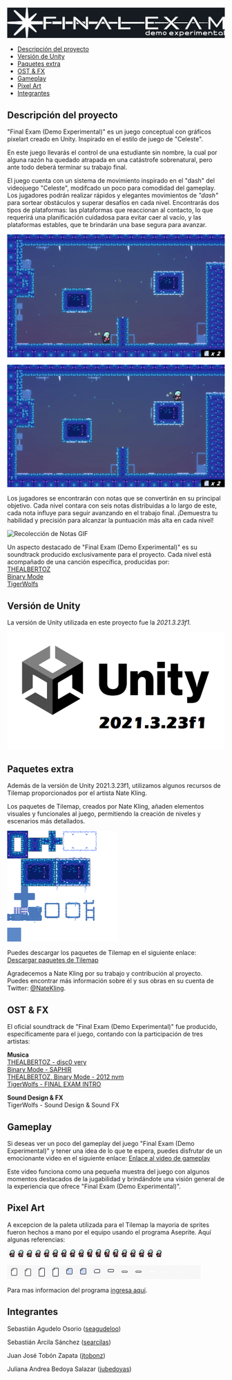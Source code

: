 ![Final Exam (Demo Experimental)](https://github.com/searcilas/recursos/blob/3f8028b07a22beb31f9a43801b824d06f29eeab3/img6.png)

- [Descripción del proyecto](#descripción-del-proyecto)
- [Versión de Unity](#versión-de-unity)
- [Paquetes extra](#paquetes-extra)
- [OST & FX](#ost-&-fx)
- [Gameplay](#gameplay)
- [Pixel Art](#pixel-art)
- [Integrantes](#integrantes)
  
## **Descripción del proyecto**

"Final Exam (Demo Experimental)" es un juego conceptual con gráficos pixelart creado en Unity. Inspirado en el estilo de juego de "Celeste".

En este juego llevarás el control de una estudiante sin nombre, la cual por alguna razón ha quedado atrapada en una catástrofe sobrenatural, pero ante todo deberá terminar su trabajo final.

El juego cuenta con un sistema de movimiento inspirado en el "dash" del videojuego "Celeste", modifcado un poco para comodidad del gameplay. Los jugadores podrán realizar rápidos y elegantes movimientos de *"dash"* para sortear obstáculos y superar desafíos en cada nivel. Encontrarás dos tipos de plataformas: las plataformas que reaccionan al contacto, lo que requerirá una planificación cuidadosa para evitar caer al vacío, y las plataformas estables, que te brindarán una base segura para avanzar.

![Dash GIF](https://github.com/searcilas/recursos/blob/49f04679f043b1b862dc1b735e2c2930f72f8678/gif1.gif)

![Sistema de Pantallas GIF](https://github.com/searcilas/recursos/blob/0f802a35e11fce488e610d788a9b9e6902dc0797/gif2.gif)

Los jugadores se encontrarán con notas que se convertirán en su principal objetivo. Cada nivel contara con seis notas distribuidas a lo largo de este, cada nota influye para seguir avanzando en el trabajo final. ¡Demuestra tu habilidad y precisión para alcanzar la puntuación más alta en cada nivel!

![Recolección de Notas GIF](https://github.com/searcilas/recursos/blob/0f802a35e11fce488e610d788a9b9e6902dc0797/gif3.gif)

Un aspecto destacado de "Final Exam (Demo Experimental)" es su soundtrack producido exclusivamente para el proyecto. Cada nivel está acompañado de una canción específica, producidas por:  
[THEALBERTOZ](https://linktr.ee/thealbertoz)  
[Binary Mode](https://soundcloud.com/binary-mode)  
[TigerWolfs](https://tigerwolfs.carrd.co)

## **Versión de Unity**
La versión de Unity utilizada en este proyecto fue la *2021.3.23f1.*

![Unity Version](https://github.com/searcilas/recursos/blob/6b062e654de02395f1e5249b0e88794274f7485e/img2.png)

## **Paquetes extra**
Además de la versión de Unity 2021.3.23f1, utilizamos algunos recursos de Tilemap proporcionados por el artista Nate Kling.

Los paquetes de Tilemap, creados por Nate Kling, añaden elementos visuales y funcionales al juego, permitiendo la creación de niveles y escenarios más detallados.

![Imagen de Tilemap](https://github.com/searcilas/recursos/blob/4a39834be98db64b66663e5c8d94c3c06b3fb8b0/img1.png)

Puedes descargar los paquetes de Tilemap en el siguiente enlace: [Descargar paquetes de Tilemap](https://drive.google.com/file/d/1hNrC1vZqzQ7fjO3Q1qFxWe0PERl8dXDs/view)

Agradecemos a Nate Kling por su trabajo y contribución al proyecto. Puedes encontrar más información sobre él y sus obras en su cuenta de Twitter: [@NateKling](https://twitter.com/NateKling).

## **OST & FX**
El oficial soundtrack de "Final Exam (Demo Experimental)" fue producido, específicamente para el juego, contando con la participación de tres artistas:  

**Musica**  
[THEALBERTOZ - disc0 very](https://youtu.be/PxofIu8mxkY)  
[Binary Mode - SAPHIR](https://youtu.be/mzjbLvvnBiQ)  
[THEALBERTOZ, Binary Mode - 2012 nvm](https://youtu.be/TERoUhY_VwU)  
[TigerWolfs - FINAL EXAM INTRO](https://youtu.be/SEmymRZQp9c)
  
**Sound Design & FX**  
TigerWolfs - Sound Design & Sound FX  

## **Gameplay**
Si deseas ver un poco del gameplay del juego "Final Exam (Demo Experimental)" y tener una idea de lo que te espera, puedes disfrutar de un emocionante video en el siguiente enlace: [Enlace al video de gameplay](https://www.youtube.com/watch?v=zyAvYdG2Tfk)

Este video funciona como una pequeña muestra del juego con algunos momentos destacados de la jugabilidad y brindándote una visión general de la experiencia que ofrece "Final Exam (Demo Experimental)".

## **Pixel Art**
A excepcion de la paleta utilizada para el Tilemap la mayoria de sprites fueron hechos a mano por el equipo usando el programa Aseprite. Aquí algunas referencias:

![Referencia 1](https://github.com/searcilas/recursos/blob/03eefe624fa54b8106a7c7f0973bba2eb52b3477/img3.jpeg)

![Referencia 2](https://github.com/searcilas/recursos/blob/03eefe624fa54b8106a7c7f0973bba2eb52b3477/img4.jpeg)

Para mas informacion del programa [ingresa aquí](https://www.aseprite.org).

## **Integrantes**
Sebastián Agudelo Osorio ([seagudeloo](mailto:seagudeloo@unal.edu.co))

Sebastián Arcila Sánchez ([searcilas](mailto:searcilas@unal.edu.co))

Juan José Tobón Zapata ([jtobonz](mailto:jtobonz@unal.edu.co))

Juliana Andrea Bedoya Salazar ([jubedoyas](mailto:jubedoyas@unal.edu.co))
